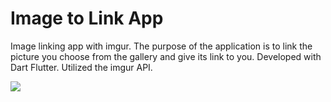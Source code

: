 # Image to Link App

Image linking app with imgur. The purpose of the application is to link the picture you choose from the gallery and give its link to you. Developed with Dart Flutter. Utilized the imgur API.

<img src="https://github.com/speeedev/Image-to-Link-App/blob/master/1.png"/>
